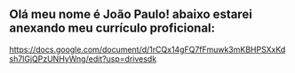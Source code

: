 ## Olá meu nome é João Paulo! abaixo estarei anexando meu currículo proficional:
https://docs.google.com/document/d/1rCQx14gFQ7fFmuwk3mKBHPSXxKdsh7lGjQPzUNHyWng/edit?usp=drivesdk
